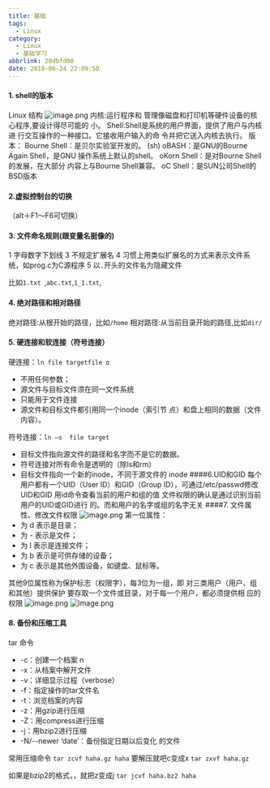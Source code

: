 ```yaml
---
title: 基础
tags:
  - Linux
category:
  - Linux
  - 基础学习
abbrlink: 20dbfd00
date: 2018-06-24 22:09:50
---
```


#### 1. shell的版本
Linux 结构
![image.png](https://upload-images.jianshu.io/upload_images/5443560-d876d23ed5670729.png?imageMogr2/auto-orient/strip%7CimageView2/2/w/1240)
内核:运行程序和 管理像磁盘和打印机等硬件设备的核心程序,要设计得尽可能的 小。
Shell:Shell是系统的用户界面，提供了用户与内核进 行交互操作的一种接口。它接收用户输入的命 令并把它送入内核去执行。 
版本：
Bourne Shell：是贝尔实验室开发的。 (sh)
oBASH：是GNU的Bourne Again Shell，是GNU 操作系统上默认的shell。 
oKorn Shell：是对Bourne Shell的发展，在大部分 内容上与Bourne Shell兼容。 
oC Shell：是SUN公司Shell的BSD版本

#### 2.虚拟控制台的切换
（alt＋F1～F6可切换） 

#### 3. 文件命名规则(跟变量名挺像的)
1 字母数字下划线
3 不规定扩展名
4 习惯上用类似扩展名的方式来表示文件系统，如prog.c为C源程序
5  以`.`开头的文件名为隐藏文件

比如`1.txt `,`abc.txt`,`1_1.txt`,

#### 4. 绝对路径和相对路径
绝对路径:从根开始的路径，比如`/home`
相对路径:从当前目录开始的路径,比如`dir/`

#### 5. 硬连接和软连接（符号连接）
 硬连接：`ln file targetfile o `
- 不用任何参数；
-  源文件与目标文件须在同一文件系统
- 只能用于文件连接
- 源文件和目标文件都引用同一个inode（索引节 点）和盘上相同的数据（文件内容）。

 符号连接：`ln –s  file target `
- 目标文件指向源文件的路径和名字而不是它的数据。 
- 符号连接对所有命令是透明的（除ls和rm） 
- 目标文件指向一个新的inode，不同于源文件的 inode
####6.UID和GID
每个用户都有一个UID（User ID）和GID（Group ID），可通过/etc/passwd修改UID和GID
用id命令查看当前的用户和组的值
文件权限的确认是通过识别当前用户的UID或GID进行 的。而和用户的名字或组的名字无关
####7. 文件属性、修改文件权限
![image.png](https://upload-images.jianshu.io/upload_images/5443560-bb5b75f110d0d09b.png?imageMogr2/auto-orient/strip%7CimageView2/2/w/1240)
第一位属性： 
- 为 d 表示是目录； 
- 为 - 表示是文件； 
- 为 l  表示是连接文件； 
- 为 b 表示是可供存储的设备； 
 - 为 c  表示是其他外围设备，如键盘、鼠标等。 

其他9位属性称为保护标志（权限字），每3位为一组，即 对三类用户（用户、组和其他）提供保护 
要存取一个文件或目录，对于每一个用户，都必须提供相 应的权限
![image.png](https://upload-images.jianshu.io/upload_images/5443560-7e5f38d852ef7e45.png?imageMogr2/auto-orient/strip%7CimageView2/2/w/1240)
![image.png](https://upload-images.jianshu.io/upload_images/5443560-c3ddfdd31f0010ef.png?imageMogr2/auto-orient/strip%7CimageView2/2/w/1240)

#### 8. 备份和压缩工具
tar 命令
 - -c：创建一个档案 n
- -x：从档案中解开文件 
- -v：详细显示过程（verbose） 
- -f：指定操作的tar文件名 
- -t：浏览档案的内容
- -z：用gzip进行压缩 
- -Z：用compress进行压缩 
- -j：用bzip2进行压缩 
- -N/--newer  ‘date’：备份指定日期以后变化 的文件

常用压缩命令
`
tar zcvf haha.gz haha
`
要解压就吧c变成x
`tar zxvf haha.gz`

如果是bzip2的格式，，就把z变成j
`
tar jcvf haha.bz2 haha
`




